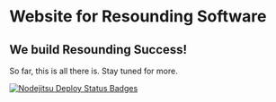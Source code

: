 # Website for Resounding Software
## We build Resounding Success!

So far, this is all there is. Stay tuned for more.

[![Nodejitsu Deploy Status Badges](https://webhooks.nodejitsu.com/chodge/www.resounding.ca.png)](https://webops.nodejitsu.com#chodge/www.resounding.ca)